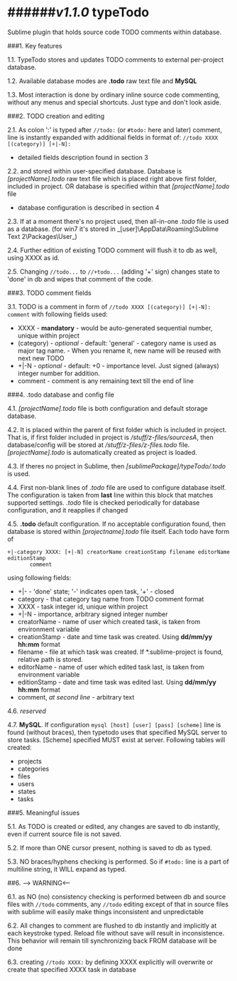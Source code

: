 ######*v1.1.0*
typeTodo
=========


Sublime plugin that holds source code TODO comments within database.



###1. Key features

1.1.
       TypeTodo stores and updates TODO comments to external per-project database.

1.2.
       Available database modes are **.todo** raw text file and **MySQL**

1.3.
       Most interaction is done by ordinary inline source code commenting,
       without any menus and special shortcuts. Just type and don't look aside.



###2. TODO creation and editing

2.1.
       As colon ':' is typed after ``//todo:`` (or ``#todo:`` here and later) comment,
       line is instantly expanded with additional fields in format of:
       ``//todo XXXX [(category)] [+|-N]: ``
       
* detailed fields description found in section 3

2.2.
       and stored within user-specified database.
       Database is _[projectName].todo_ raw text file which is placed right above first folder, included in project.
       OR database is specified within that _[projectName].todo_ file

* database configuration is described in section 4
       
2.3.
       If at a moment there's no project used, then all-in-one _.todo_ file is used as a database.
       (for win7 it's stored in _[user]\AppData\Roaming\Sublime Text 2\Packages\User\_)

2.4.
       Further edition of existing TODO comment will flush it to db as well, using XXXX as id.

2.5.
       Changing ``//todo...`` to ``//+todo...`` (adding '+' sign) changes state to 'done' in db
       and wipes that comment of the code.


###3. TODO comment fields

3.1.
       TODO is a comment in form of ``//todo XXXX [(category)] [+|-N]: comment`` with following fields used:

* XXXX
       - **mandatory**
       - would be auto-generated sequential number, unique within project
* (category)
       - *optional*
       - default: 'general'
       - category name is used as major tag name.
       - When you rename it, new name will be reused with next new TODO
* +|-N
       - *optional*
       - default: +0
       - importance level. Just signed (always) integer number for addition.
* comment
       - comment is any remaining text till the end of line


###4. .todo database and config file

4.1.
       _[projectName].todo_ file is both configuration and default storage database.

4.2.
       It is placed within the parent of first folder which is included in project.
       That is, if first folder included in project is _/stuff/z-files/sourcesA_, then database/config will be stored at _/stuff/z-files/z-files.todo_ file.
       _[projectName].todo_ is automatically created as project is loaded.

4.3.
       If theres no project in Sublime, then _[sublimePackage]/typeTodo/.todo_ is used.
       
4.4.
       First non-blank lines of _.todo_ file are used to configure database itself.
       The configuration is taken from **last** line within this block that matches supported settings.
       _.todo_ file is checked periodically for database configuration, and it reapplies if changed
      
4.5.
       **.todo** default configuration.
       If no acceptable configuration found, then database is stored within _[projectname].todo_ file itself.
       Each todo have form of

~~~
+|-category XXXX: [+|-N] creatorName creationStamp filename editorName editionStamp
       comment
~~~
using  following fields:

* +|-
       - 'done' state; '-' indicates open task, '+' - closed
* category
       - that category tag name from TODO comment format 
* XXXX
       - task integer id, unique within project
* +|-N
       - importance, arbitrary signed integer number
* creatorName
       - name of user which created task, is taken from environment variable
* creationStamp
       - date and time task was created. Using **dd/mm/yy hh:mm** format
* filename
       - file at which task was created. If *.sublime-project is found, relative path is stored.
* editorName
       - name of user which edited task last, is taken from environment variable
* editionStamp
       - date and time task was edited last. Using **dd/mm/yy hh:mm** format
* comment, *at second line*
       - arbitrary text

4.6. *reserved*

4.7.
       **MySQL**.
       If configuration ``mysql [host] [user] [pass] [scheme]`` line is found (without braces), then typetodo uses that specified MySQL server to store tasks.
       [Scheme] specified MUST exist at server.
       Following tables will created:

* projects
* categories
* files
* users
* states
* tasks



###5. Meaningful issues

5.1.
       As TODO is created or edited, any changes are saved to db instantly, even if current source file is not saved.

5.2.
       If more than ONE cursor present, nothing is saved to db as typed.

5.3.
       NO braces/hyphens checking is performed. So if ``#todo:`` line is a part of multiline string, it WILL expand as typed.
       

##6.         --> WARNING<--

6.1.
       as NO (no) consistency checking is performed
       between db and source files with ``//todo`` comments,
       any ``//todo`` editing except of that in source files with sublime
       will easily make things inconsistent and unpredictable

6.2.
       All changes to comment are flushed to db instantly and implicitly
       at each keystroke typed. Reload file without save will result in inconsistence.
       This behavior will remain till synchronizing back FROM database will be done

6.3.
       creating ``//todo XXXX:`` by defining XXXX explicitly will overwrite or create that specified XXXX task in database

